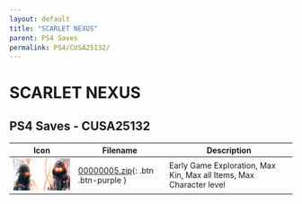 ```yaml
---
layout: default
title: "SCARLET NEXUS"
parent: PS4 Saves
permalink: PS4/CUSA25132/
---
```

# SCARLET NEXUS

## PS4 Saves - CUSA25132

| Icon | Filename | Description |
|------|----------|-------------|
| ![SCARLET NEXUS](icon0.png) | [00000005.zip](00000005.zip){: .btn .btn-purple } | Early Game Exploration, Max Kin, Max all Items, Max Character level |
